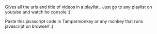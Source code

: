 Gives all the urls and title of videos in a playlist.. Just go to any playlist on youtube and watch he console :)

Paste this javascript code in Tampermonkey or any monkey that runs javascript on browser! :)


